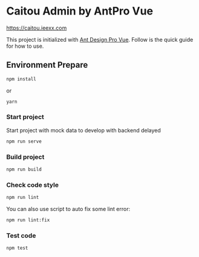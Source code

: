 # Caitou Admin by AntPro Vue

https://caitou.ieexx.com

This project is initialized with [Ant Design Pro Vue](https://1x.antdv.com). Follow is the quick guide for how to use.

## Environment Prepare

```bash
npm install
```

or

```bash
yarn
```

### Start project

Start project with mock data to develop with backend delayed
```bash
npm run serve
```

### Build project

```bash
npm run build
```

### Check code style

```bash
npm run lint
```

You can also use script to auto fix some lint error:

```bash
npm run lint:fix
```

### Test code

```bash
npm test
```

